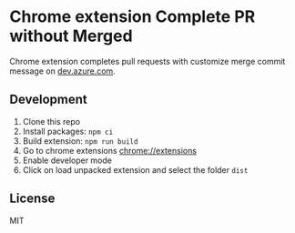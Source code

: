 # Chrome extension Complete PR without Merged

Chrome extension completes pull requests with customize merge commit message
on [dev.azure.com](https://dev.azure.com/).

## Development

1. Clone this repo
1. Install packages: `npm ci`
1. Build extension: `npm run build`
1. Go to chrome extensions [chrome://extensions](chrome://extensions)
1. Enable developer mode
1. Click on load unpacked extension and select the folder `dist`

## License

MIT
